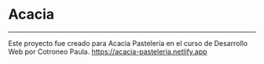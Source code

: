 # Acacia
***
Este proyecto fue creado para Acacia Pastelería en el curso de Desarrollo Web por Cotroneo Paula.
https://acacia-pasteleria.netlify.app